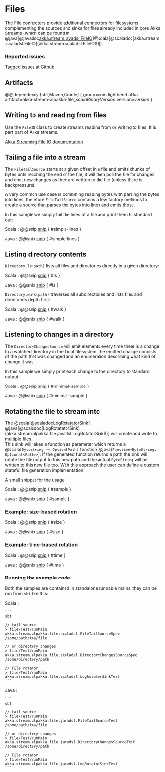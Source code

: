 # Files

The File connectors provide additional connectors for filesystems complementing
the sources and sinks for files already included in core Akka Streams
(which can be found in @java[@javadoc[akka.stream.javadsl.FileIO](akka.stream.javadsl.FileIO$)]@scala[@scaladoc[akka.stream.scaladsl.FileIO](akka.stream.scaladsl.FileIO$)]).

### Reported issues

[Tagged issues at Github](https://github.com/akka/alpakka/labels/p%3Afile)

## Artifacts

@@dependency [sbt,Maven,Gradle] {
  group=com.lightbend.akka
  artifact=akka-stream-alpakka-file_$scalaBinaryVersion$
  version=$version$
}

## Writing to and reading from files

Use the `FileIO` class to create streams reading from or writing to files. It is part part of Akka streams. 

[Akka Streaming File IO documentation](https://doc.akka.io/docs/akka/current/stream/stream-io.html#streaming-file-io)


## Tailing a file into a stream

The `FileTailSource` starts at a given offset in a file and emits chunks of bytes until reaching
the end of the file, it will then poll the file for changes and emit new changes as they are written
 to the file (unless there is backpressure).

A very common use case is combining reading bytes with parsing the bytes into lines, therefore
`FileTailSource` contains a few factory methods to create a source that parses the bytes into
lines and emits those.

In this sample we simply tail the lines of a file and print them to standard out:

Scala
: @@snip [snip](/file/src/test/scala/akka/stream/alpakka/file/scaladsl/FileTailSourceSpec.scala) { #simple-lines }

Java
: @@snip [snip](/file/src/test/java/akka/stream/alpakka/file/javadsl/FileTailSourceTest.java) { #simple-lines }

## Listing directory contents

`Directory.ls(path)` lists all files and directories
directly in a given directory:

Scala
: @@snip [snip](/file/src/test/scala/akka/stream/alpakka/file/scaladsl/DirectorySpec.scala) { #ls }

Java
: @@snip [snip](/file/src/test/java/akka/stream/alpakka/file/javadsl/DirectoryTest.java) { #ls }

`Directory.walk(path)` traverses all subdirectories and lists
files and directories depth first:

Scala
: @@snip [snip](/file/src/test/scala/akka/stream/alpakka/file/scaladsl/DirectorySpec.scala) { #walk }

Java
: @@snip [snip](/file/src/test/java/akka/stream/alpakka/file/javadsl/DirectoryTest.java) { #walk }

## Listening to changes in a directory

The `DirectoryChangesSource` will emit elements every time there is a change to a watched directory
in the local filesystem, the emitted change concists of the path that was changed and an enumeration
describing what kind of change it was.

In this sample we simply print each change to the directory to standard output:

Scala
: @@snip [snip](/file/src/test/scala/akka/stream/alpakka/file/scaladsl/DirectoryChangesSourceSpec.scala) { #minimal-sample }

Java
: @@snip [snip](/file/src/test/java/akka/stream/alpakka/file/javadsl/DirectoryChangesSourceTest.java) { #minimal-sample }

## Rotating the file to stream into 

The @scala[@scaladoc[LogRotatatorSink](akka.stream.alpakka.file.scaladsl.LogRotatorSink$)]
 @java[@scaladoc[LogRotatatorSink](akka.stream.alpakka.file.javadsl.LogRotatorSink$)] will create and 
 write to multiple files.  
This sink will takes a function as parameter which returns a
 @scala[`Bytestring => Option[Path]` function]@java[`Function<ByteString, Optional<Path>>`]. If the generated function returns a path
 the sink will rotate the file output to this new path and the actual `ByteString` will be
  written to this new file too.
 With this approach the user can define a custom stateful file generation implementation.

A small snippet for the usage

Scala
: @@snip [snip](/file/src/test/scala/akka/stream/alpakka/file/scaladsl/LogRotatorSinkSpec.scala) { #sample }

Java
: @@snip [snip](/file/src/test/java/akka/stream/alpakka/file/javadsl/LogRotatorSinkTest.java) { #sample }

### Example: size-based rotation

Scala
: @@snip [snip](/file/src/test/scala/akka/stream/alpakka/file/scaladsl/LogRotatorSinkSpec.scala) { #size }

Java
: @@snip [snip](/file/src/test/java/akka/stream/alpakka/file/javadsl/LogRotatorSinkTest.java) { #size }

### Example: time-based rotation

Scala
: @@snip [snip](/file/src/test/scala/akka/stream/alpakka/file/scaladsl/LogRotatorSinkSpec.scala) { #time }

Java
: @@snip [snip](/file/src/test/java/akka/stream/alpakka/file/javadsl/LogRotatorSinkTest.java) { #time }

### Running the example code

Both the samples are contained in standalone runnable mains, they can be run
 from `sbt` like this:

Scala
:   &#9;

    ```
    sbt

    // tail source
    > file/Test/runMain akka.stream.alpakka.file.scaladsl.FileTailSourceSpec /some/path/toa/file

    // or directory changes
    > file/Test/runMain akka.stream.alpakka.file.scaladsl.DirectoryChangesSourceSpec /some/directory/path

    // File rotator
    > file/Test/runMain akka.stream.alpakka.file.scaladsl.LogRotatorSinkTest
    ```

Java
:   &#9;

    ```
    sbt

    // tail source
    > file/Test/runMain akka.stream.alpakka.file.javadsl.FileTailSourceTest /some/path/toa/file

    // or directory changes
    > file/Test/runMain akka.stream.alpakka.file.javadsl.DirectoryChangesSourceTest /some/directory/path

    // File rotator
    > file/Test/runMain akka.stream.alpakka.file.javadsl.LogRotatorSinkTest
    ```
